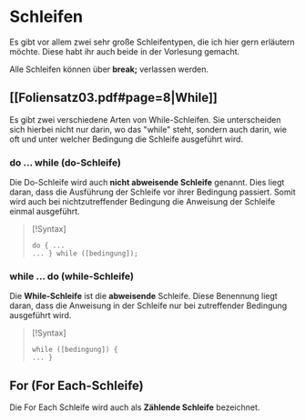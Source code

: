 # Schleifen
Es gibt vor allem zwei sehr große Schleifentypen, die ich hier gern erläutern möchte. Diese habt ihr auch beide in der Vorlesung gemacht.

Alle Schleifen können über **break;** verlassen werden.
## [[Foliensatz03.pdf#page=8|While]]
Es gibt zwei verschiedene Arten von While-Schleifen. Sie unterscheiden sich hierbei nicht nur darin, wo das "while" steht, sondern auch darin, wie oft und unter welcher Bedingung die Schleife ausgeführt wird.
### do ... while (do-Schleife)
Die Do-Schleife wird auch **nicht abweisende Schleife** genannt. Dies liegt daran, dass die Ausführung der Schleife vor ihrer Bedingung passiert. Somit wird auch bei nichtzutreffender Bedingung die Anweisung der Schleife einmal ausgeführt.
>[!Syntax]
>```
>do { ...
>... } while ([bedingung]);
>```

### while ... do (while-Schleife)
Die **While-Schleife** ist die **abweisende** Schleife. Diese Benennung liegt daran, dass die Anweisung in der Schleife nur bei zutreffender Bedingung ausgeführt wird. 
>[!Syntax]
>```
>while ([bedingung]) {
>... }
>```

## For (For Each-Schleife)
Die For Each Schleife wird auch als **Zählende Schleife** bezeichnet.